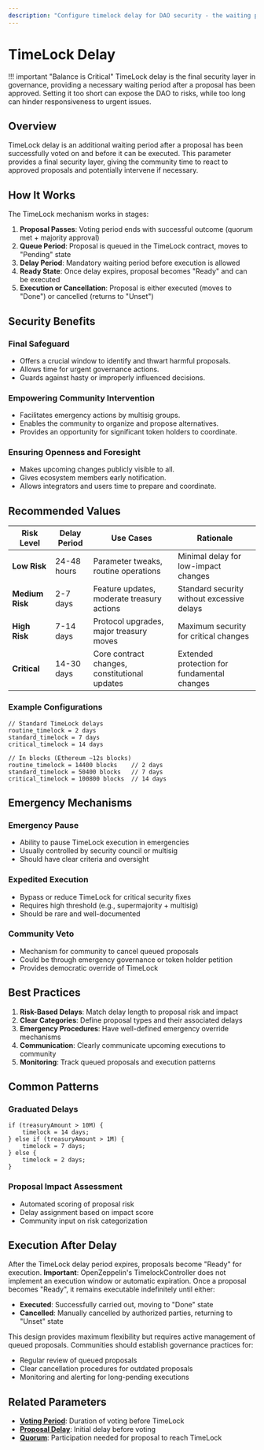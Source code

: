 ```yaml
---
description: "Configure timelock delay for DAO security - the waiting period after proposal approval before execution. Balance security protection with operational efficiency."
---
```


# TimeLock Delay

!!! important "Balance is Critical"
    TimeLock delay is the final security layer in governance, providing a necessary waiting period after a proposal has been approved. Setting it too short can expose the DAO to risks, while too long can hinder responsiveness to urgent issues.

## Overview

TimeLock delay is an additional waiting period after a proposal has been successfully voted on and before it can be executed. This parameter provides a final security layer, giving the community time to react to approved proposals and potentially intervene if necessary.

## How It Works

The TimeLock mechanism works in stages:

1. **Proposal Passes**: Voting period ends with successful outcome (quorum met + majority approval)
2. **Queue Period**: Proposal is queued in the TimeLock contract, moves to "Pending" state
3. **Delay Period**: Mandatory waiting period before execution is allowed
4. **Ready State**: Once delay expires, proposal becomes "Ready" and can be executed
5. **Execution or Cancellation**: Proposal is either executed (moves to "Done") or cancelled (returns to "Unset")

## Security Benefits

### **Final Safeguard**
- Offers a crucial window to identify and thwart harmful proposals.
- Allows time for urgent governance actions.
- Guards against hasty or improperly influenced decisions.

### **Empowering Community Intervention**
- Facilitates emergency actions by multisig groups.
- Enables the community to organize and propose alternatives.
- Provides an opportunity for significant token holders to coordinate.

### **Ensuring Openness and Foresight**
- Makes upcoming changes publicly visible to all.
- Gives ecosystem members early notification.
- Allows integrators and users time to prepare and coordinate.

## Recommended Values

| Risk Level | Delay Period | Use Cases | Rationale |
|------------|--------------|-----------|-----------|
| **Low Risk** | 24-48 hours | Parameter tweaks, routine operations | Minimal delay for low-impact changes |
| **Medium Risk** | 2-7 days | Feature updates, moderate treasury actions | Standard security without excessive delays |
| **High Risk** | 7-14 days | Protocol upgrades, major treasury moves | Maximum security for critical changes |
| **Critical** | 14-30 days | Core contract changes, constitutional updates | Extended protection for fundamental changes |

### **Example Configurations**

```solidity
// Standard TimeLock delays
routine_timelock = 2 days
standard_timelock = 7 days  
critical_timelock = 14 days

// In blocks (Ethereum ~12s blocks)
routine_timelock = 14400 blocks    // 2 days
standard_timelock = 50400 blocks   // 7 days
critical_timelock = 100800 blocks  // 14 days
```

## Emergency Mechanisms

### **Emergency Pause**
- Ability to pause TimeLock execution in emergencies
- Usually controlled by security council or multisig
- Should have clear criteria and oversight

### **Expedited Execution**
- Bypass or reduce TimeLock for critical security fixes
- Requires high threshold (e.g., supermajority + multisig)
- Should be rare and well-documented

### **Community Veto**
- Mechanism for community to cancel queued proposals
- Could be through emergency governance or token holder petition
- Provides democratic override of TimeLock

## Best Practices

1. **Risk-Based Delays**: Match delay length to proposal risk and impact
2. **Clear Categories**: Define proposal types and their associated delays
3. **Emergency Procedures**: Have well-defined emergency override mechanisms
4. **Communication**: Clearly communicate upcoming executions to community
5. **Monitoring**: Track queued proposals and execution patterns

## Common Patterns

### **Graduated Delays**
```solidity
if (treasuryAmount > 10M) {
    timelock = 14 days;
} else if (treasuryAmount > 1M) {
    timelock = 7 days;
} else {
    timelock = 2 days;
}
```

### **Proposal Impact Assessment**
- Automated scoring of proposal risk
- Delay assignment based on impact score
- Community input on risk categorization

## Execution After Delay

After the TimeLock delay period expires, proposals become "Ready" for execution. **Important**: OpenZeppelin's TimelockController does not implement an execution window or automatic expiration. Once a proposal becomes "Ready", it remains executable indefinitely until either:

- **Executed**: Successfully carried out, moving to "Done" state
- **Cancelled**: Manually cancelled by authorized parties, returning to "Unset" state

This design provides maximum flexibility but requires active management of queued proposals. Communities should establish governance practices for:

- Regular review of queued proposals
- Clear cancellation procedures for outdated proposals
- Monitoring and alerting for long-pending executions

## Related Parameters

- **[Voting Period](voting-period.md)**: Duration of voting before TimeLock
- **[Proposal Delay](proposal-delay.md)**: Initial delay before voting
- **[Quorum](quorum.md)**: Participation needed for proposal to reach TimeLock